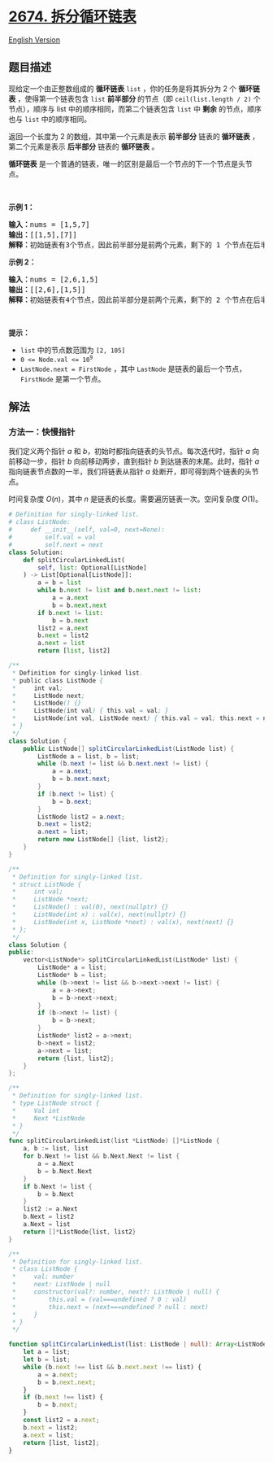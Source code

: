 # [2674. 拆分循环链表](https://leetcode.cn/problems/split-a-circular-linked-list)

[English Version](/solution/2600-2699/2674.Split%20a%20Circular%20Linked%20List/README_EN.md)

<!-- tags:链表,双指针 -->

## 题目描述

<!-- 这里写题目描述 -->

<p>现给定一个由正整数组成的 <strong>循环链表</strong> <code>list</code> ，你的任务是将其拆分为 2 个 <strong>循环链表</strong> ，使得第一个链表包含 <code>list</code> <strong>前半部分&nbsp;</strong>的节点（即 <code>ceil(list.length / 2)</code> 个节点），顺序与 list 中的顺序相同，而第二个链表包含 <code>list</code> 中 <strong>剩余</strong> 的节点，顺序也与 <code>list</code> 中的顺序相同。</p>

<p>返回一个长度为 2 的数组，其中第一个元素是表示 <strong>前半部分</strong> 链表的<strong> 循环链表</strong> ，第二个元素是表示 <strong>后半部分</strong> 链表的 <strong>循环链表</strong> 。</p>

<p><strong>循环链表</strong> 是一个普通的链表，唯一的区别是最后一个节点的下一个节点是头节点。</p>

<p>&nbsp;</p>

<p><strong class="example">示例 1：</strong></p>

<pre>
<b>输入：</b>nums = [1,5,7]
<b>输出：</b>[[1,5],[7]]
<b>解释：</b>初始链表有3个节点，因此前半部分是前两个元素，剩下的 1 个节点在后半部分。
</pre>

<p><strong class="example">示例 2：</strong></p>

<pre>
<b>输入：</b>nums = [2,6,1,5]
<b>输出：</b>[[2,6],[1,5]]
<b>解释：</b>初始链表有4个节点，因此前半部分是前两个元素，剩下的 2 个节点在后半部分。
</pre>

<p>&nbsp;</p>

<p><strong>提示：</strong></p>

<ul>
	<li><code>list</code> 中的节点数范围为 <code>[2, 105]</code></li>
	<li><code>0 &lt;= Node.val &lt;= 10<sup>9</sup></code></li>
	<li><code>LastNode.next = FirstNode</code> ，其中 <code>LastNode</code> 是链表的最后一个节点，<code>FirstNode</code> 是第一个节点。</li>
</ul>

## 解法

### 方法一：快慢指针

我们定义两个指针 $a$ 和 $b$，初始时都指向链表的头节点。每次迭代时，指针 $a$ 向前移动一步，指针 $b$ 向前移动两步，直到指针 $b$ 到达链表的末尾。此时，指针 $a$ 指向链表节点数的一半，我们将链表从指针 $a$ 处断开，即可得到两个链表的头节点。

时间复杂度 $O(n)$，其中 $n$ 是链表的长度。需要遍历链表一次。空间复杂度 $O(1)$。

<!-- tabs:start -->

```python
# Definition for singly-linked list.
# class ListNode:
#     def __init__(self, val=0, next=None):
#         self.val = val
#         self.next = next
class Solution:
    def splitCircularLinkedList(
        self, list: Optional[ListNode]
    ) -> List[Optional[ListNode]]:
        a = b = list
        while b.next != list and b.next.next != list:
            a = a.next
            b = b.next.next
        if b.next != list:
            b = b.next
        list2 = a.next
        b.next = list2
        a.next = list
        return [list, list2]
```

```java
/**
 * Definition for singly-linked list.
 * public class ListNode {
 *     int val;
 *     ListNode next;
 *     ListNode() {}
 *     ListNode(int val) { this.val = val; }
 *     ListNode(int val, ListNode next) { this.val = val; this.next = next; }
 * }
 */
class Solution {
    public ListNode[] splitCircularLinkedList(ListNode list) {
        ListNode a = list, b = list;
        while (b.next != list && b.next.next != list) {
            a = a.next;
            b = b.next.next;
        }
        if (b.next != list) {
            b = b.next;
        }
        ListNode list2 = a.next;
        b.next = list2;
        a.next = list;
        return new ListNode[] {list, list2};
    }
}
```

```cpp
/**
 * Definition for singly-linked list.
 * struct ListNode {
 *     int val;
 *     ListNode *next;
 *     ListNode() : val(0), next(nullptr) {}
 *     ListNode(int x) : val(x), next(nullptr) {}
 *     ListNode(int x, ListNode *next) : val(x), next(next) {}
 * };
 */
class Solution {
public:
    vector<ListNode*> splitCircularLinkedList(ListNode* list) {
        ListNode* a = list;
        ListNode* b = list;
        while (b->next != list && b->next->next != list) {
            a = a->next;
            b = b->next->next;
        }
        if (b->next != list) {
            b = b->next;
        }
        ListNode* list2 = a->next;
        b->next = list2;
        a->next = list;
        return {list, list2};
    }
};
```

```go
/**
 * Definition for singly-linked list.
 * type ListNode struct {
 *     Val int
 *     Next *ListNode
 * }
 */
func splitCircularLinkedList(list *ListNode) []*ListNode {
	a, b := list, list
	for b.Next != list && b.Next.Next != list {
		a = a.Next
		b = b.Next.Next
	}
	if b.Next != list {
		b = b.Next
	}
	list2 := a.Next
	b.Next = list2
	a.Next = list
	return []*ListNode{list, list2}
}
```

```ts
/**
 * Definition for singly-linked list.
 * class ListNode {
 *     val: number
 *     next: ListNode | null
 *     constructor(val?: number, next?: ListNode | null) {
 *         this.val = (val===undefined ? 0 : val)
 *         this.next = (next===undefined ? null : next)
 *     }
 * }
 */

function splitCircularLinkedList(list: ListNode | null): Array<ListNode | null> {
    let a = list;
    let b = list;
    while (b.next !== list && b.next.next !== list) {
        a = a.next;
        b = b.next.next;
    }
    if (b.next !== list) {
        b = b.next;
    }
    const list2 = a.next;
    b.next = list2;
    a.next = list;
    return [list, list2];
}
```

<!-- tabs:end -->

<!-- end -->
